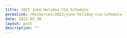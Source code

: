 ```yaml
---
title: 2022 June Holiday CCA Schedule
permalink: /Resources/2022/june-holiday-cca-schedule
date: 2022-05-30
layout: post
description: ""
---
```

